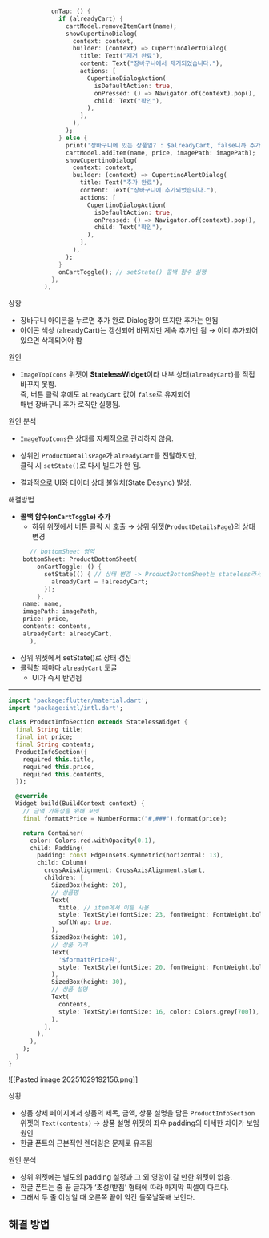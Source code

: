 ```dart

            onTap: () {
              if (alreadyCart) {
                cartModel.removeItemCart(name);
                showCupertinoDialog(
                  context: context,
                  builder: (context) => CupertinoAlertDialog(
                    title: Text("제거 완료"),
                    content: Text("장바구니에서 제거되었습니다."),
                    actions: [
                      CupertinoDialogAction(
                        isDefaultAction: true,
                        onPressed: () => Navigator.of(context).pop(),
                        child: Text("확인"),
                      ),
                    ],
                  ),
                );
              } else {
                print('장바구니에 있는 상품임? : $alreadyCart, false니까 추가 함,');
                cartModel.addItem(name, price, imagePath: imagePath);
                showCupertinoDialog(
                  context: context,
                  builder: (context) => CupertinoAlertDialog(
                    title: Text("추가 완료"),
                    content: Text("장바구니에 추가되었습니다."),
                    actions: [
                      CupertinoDialogAction(
                        isDefaultAction: true,
                        onPressed: () => Navigator.of(context).pop(),
                        child: Text("확인"),
                      ),
                    ],
                  ),
                );
              }
              onCartToggle(); // setState() 콜백 함수 실행
            },
          ),
```

상황
- 장바구니 아이콘을 누르면 추가 완료 Dialog창이 뜨지만 추가는 안됨
- 아이콘 색상 (alreadyCart)는 갱신되어 바뀌지만 계속 추가만 됨 → 이미 추가되어있으면 삭제되어야 함

원인
- `ImageTopIcons` 위젯이 **StatelessWidget**이라 내부 상태(`alreadyCart`)를 직접 바꾸지 못함.  
	즉, 버튼 클릭 후에도 `alreadyCart` 값이 `false`로 유지되어  
	매번 장바구니 추가 로직만 실행됨.

원인 분석
- `ImageTopIcons`은 상태를 자체적으로 관리하지 않음.

- 상위인 `ProductDetailsPage`가 `alreadyCart`를 전달하지만,  
    클릭 시 `setState()`로 다시 빌드가 안 됨.
- 결과적으로 UI와 데이터 상태 불일치(State Desync) 발생.

해결방법
- **콜백 함수(`onCartToggle`) 추가**
	- 하위 위젯에서 버튼 클릭 시 호출 → 상위 위젯(`ProductDetailsPage`)의 상태 변경
```dart
      // bottomSheet 영역
	bottomSheet: ProductBottomSheet(
        onCartToggle: () {
          setState(() { // 상태 변경 -> ProductBottomSheet는 stateless라서 여기서 해야 함
            alreadyCart = !alreadyCart;
          });
        },
    name: name,
    imagePath: imagePath,
    price: price,
    contents: contents,
    alreadyCart: alreadyCart,
      ),
```

- 상위 위젯에서 setState()로 상태 갱신
- 클릭할 때마다 `alreadyCart` 토글
	- UI가 즉시 반영됨

---


```dart
import 'package:flutter/material.dart';
import 'package:intl/intl.dart';

class ProductInfoSection extends StatelessWidget {
  final String title;
  final int price;
  final String contents;
  ProductInfoSection({
    required this.title,
    required this.price,
    required this.contents,
  });

  @override
  Widget build(BuildContext context) {
    // 금액 가독성을 위해 포맷
    final formattPrice = NumberFormat("#,###").format(price);

    return Container(
      color: Colors.red.withOpacity(0.1),
      child: Padding(
        padding: const EdgeInsets.symmetric(horizontal: 13),
        child: Column(
          crossAxisAlignment: CrossAxisAlignment.start,
          children: [
            SizedBox(height: 20),
            // 상품명
            Text(
              title, // item에서 이름 사용
              style: TextStyle(fontSize: 23, fontWeight: FontWeight.bold),
              softWrap: true,
            ),
            SizedBox(height: 10),
            // 상품 가격
            Text(
              '$formattPrice원',
              style: TextStyle(fontSize: 20, fontWeight: FontWeight.bold),
            ),
            SizedBox(height: 30),
            // 상품 설명
            Text(
              contents,
              style: TextStyle(fontSize: 16, color: Colors.grey[700]),
            ),
          ],
        ),
      ),
    );
  }
}

```


![[Pasted image 20251029192156.png]]


상황
- 상품 상세 페이지에서 상품의 제목, 금액, 상품 설명을 담은 `ProductInfoSection` 위젯의 `Text(contents)` → 상품 설명 위젯의 좌우 padding의 미세한 차이가 보임
원인
- 한글 폰트의 근본적인 렌더링은 문제로 유추됨

원인 분석
- 상위 위젯에는 별도의 padding 설정과 그 외 영향이 갈 만한 위젯이 없음.
- 한글 폰트는 줄 끝 글자가 ‘초성/받침’ 형태에 따라 마지막 픽셀이 다르다.  
- 그래서 두 줄 이상일 때 오른쪽 끝이 약간 들쭉날쭉해 보인다.

해결 방법
- 